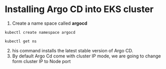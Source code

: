 
#  Installing Argo CD into EKS cluster


1. Create a name space called **argocd**
```
kubectl create namespace argocd
```   
```
kubectl get ns 
```
2. his command installs the latest stable version of Argo CD.
3. By default Argo Cd come with cluster IP mode, we are going to change form cluster IP to Node port  

